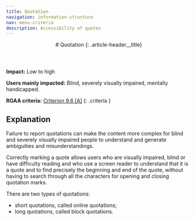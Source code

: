 ```yaml
---
title: Quotation
navigation: information-structure
nav: menu-criteria
description: Accessibility of quotes
---
```


<header>
# Quotation
{: .article-header__title}
</header>

**Impact:** Low to high

**Users mainly impacted:** Blind, severely visually impaired, mentally handicapped.

**RGAA criteria:** [Criterion 9.6 [A]](http://disic.github.io/rgaa_referentiel_en/criteria.html#crit-9-6)
{: .criteria }

## Explanation

Failure to report quotations can make the content more complex for blind and severely visually impaired people to understand and generate ambiguities and misunderstandings.

Correctly marking a quote allows users who are visually impaired, blind or have difficulty reading and who use a screen reader to understand that it is a quote and to find precisely the beginning and end of the quote, without having to search through all the characters for opening and closing quotation marks.

There are two types of quotations:

* short quotations, called online quotations;
* long quotations, called block quotations.
